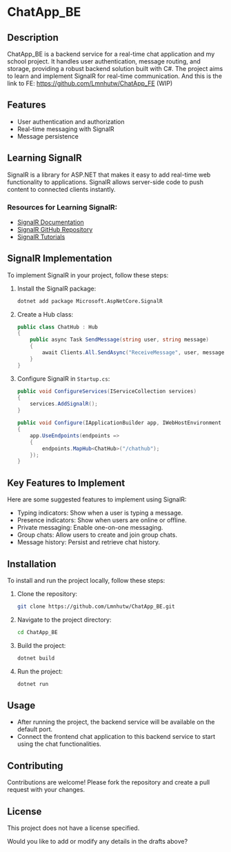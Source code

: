 # ChatApp_BE

## Description
ChatApp_BE is a backend service for a real-time chat application and my school project. It handles user authentication, message routing, and storage, providing a robust backend solution built with C#. The project aims to learn and implement SignalR for real-time communication.
And this is the link to FE: https://github.com/Lmnhutw/ChatApp_FE (WIP)

## Features
- User authentication and authorization
- Real-time messaging with SignalR
- Message persistence

## Learning SignalR
SignalR is a library for ASP.NET that makes it easy to add real-time web functionality to applications. SignalR allows server-side code to push content to connected clients instantly.

### Resources for Learning SignalR:
- [SignalR Documentation](https://docs.microsoft.com/en-us/aspnet/core/signalr/introduction?view=aspnetcore-5.0)
- [SignalR GitHub Repository](https://github.com/dotnet/aspnetcore/tree/main/src/SignalR)
- [SignalR Tutorials](https://www.youtube.com/results?search_query=signalr+tutorial)

## SignalR Implementation
To implement SignalR in your project, follow these steps:

1. Install the SignalR package:
   ```sh
   dotnet add package Microsoft.AspNetCore.SignalR
   ```
2. Create a Hub class:
   ```csharp
   public class ChatHub : Hub
   {
       public async Task SendMessage(string user, string message)
       {
           await Clients.All.SendAsync("ReceiveMessage", user, message);
       }
   }
   ```
3. Configure SignalR in `Startup.cs`:
   ```csharp
   public void ConfigureServices(IServiceCollection services)
   {
       services.AddSignalR();
   }

   public void Configure(IApplicationBuilder app, IWebHostEnvironment env)
   {
       app.UseEndpoints(endpoints =>
       {
           endpoints.MapHub<ChatHub>("/chathub");
       });
   }
   ```

## Key Features to Implement
Here are some suggested features to implement using SignalR:
- Typing indicators: Show when a user is typing a message.
- Presence indicators: Show when users are online or offline.
- Private messaging: Enable one-on-one messaging.
- Group chats: Allow users to create and join group chats.
- Message history: Persist and retrieve chat history.

## Installation
To install and run the project locally, follow these steps:
1. Clone the repository:
   ```sh
   git clone https://github.com/Lmnhutw/ChatApp_BE.git
   ```
2. Navigate to the project directory:
   ```sh
   cd ChatApp_BE
   ```
3. Build the project:
   ```sh
   dotnet build
   ```
4. Run the project:
   ```sh
   dotnet run
   ```

## Usage
- After running the project, the backend service will be available on the default port.
- Connect the frontend chat application to this backend service to start using the chat functionalities.

## Contributing
Contributions are welcome! Please fork the repository and create a pull request with your changes.

## License
This project does not have a license specified.

Would you like to add or modify any details in the drafts above?

